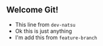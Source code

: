 ## Welcome Git!

- This line from `dev-natsu`
- Ok this is just anything
- I'm add this from `feature-branch`